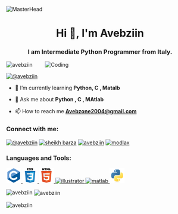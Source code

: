 ![MasterHead](https://1.bp.blogspot.com/-7A4WynwLsMw/XbBpCXG8fHI/AAAAAAAAMt4/uOa1bpLskYgrwGbllhSu2SDj_Mig8SXJQCLcBGAsYHQ/s1600/2000_600px.gif)
<h1 align="center">Hi 👋, I'm Avebziin</h1>
<h3 align="center">I am Intermediate Python Programmer from Italy.</h3>
<img align="right" alt="Coding" width="400" src="https://www.pinterest.com/pin/ciudad-futurista--601160250270667206/">


<p align="left"> <img src="https://komarev.com/ghpvc/?username=avebziin&label=Profile%20views&color=0e75b6&style=flat" alt="avebziin" /> </p>

<p align="left"> <a href="https://twitter.com/@avebziin" target="blank"><img src="https://img.shields.io/twitter/follow/@avebziin?logo=twitter&style=for-the-badge" alt="@avebziin" /></a> </p>

- 🌱 I’m currently learning **Python, C , Matalb**

- 💬 Ask me about **Python , C , MAtlab**

- 📫 How to reach me **Avebzone2004@gmail.com**

<h3 align="left">Connect with me:</h3>
<p align="left">
<a href="https://twitter.com/@avebziin" target="blank"><img align="center" src="https://raw.githubusercontent.com/rahuldkjain/github-profile-readme-generator/master/src/images/icons/Social/twitter.svg" alt="@avebziin" height="30" width="40" /></a>
<a href="https://fb.com/sheikh barza" target="blank"><img align="center" src="https://raw.githubusercontent.com/rahuldkjain/github-profile-readme-generator/master/src/images/icons/Social/facebook.svg" alt="sheikh barza" height="30" width="40" /></a>
<a href="https://instagram.com/avebziin" target="blank"><img align="center" src="https://raw.githubusercontent.com/rahuldkjain/github-profile-readme-generator/master/src/images/icons/Social/instagram.svg" alt="avebziin" height="30" width="40" /></a>
<a href="https://www.youtube.com/c/modlax" target="blank"><img align="center" src="https://raw.githubusercontent.com/rahuldkjain/github-profile-readme-generator/master/src/images/icons/Social/youtube.svg" alt="modlax" height="30" width="40" /></a>
</p>

<h3 align="left">Languages and Tools:</h3>
<p align="left"> <a href="https://www.cprogramming.com/" target="_blank" rel="noreferrer"> <img src="https://raw.githubusercontent.com/devicons/devicon/master/icons/c/c-original.svg" alt="c" width="40" height="40"/> </a> <a href="https://www.w3schools.com/css/" target="_blank" rel="noreferrer"> <img src="https://raw.githubusercontent.com/devicons/devicon/master/icons/css3/css3-original-wordmark.svg" alt="css3" width="40" height="40"/> </a> <a href="https://www.w3.org/html/" target="_blank" rel="noreferrer"> <img src="https://raw.githubusercontent.com/devicons/devicon/master/icons/html5/html5-original-wordmark.svg" alt="html5" width="40" height="40"/> </a> <a href="https://www.adobe.com/in/products/illustrator.html" target="_blank" rel="noreferrer"> <img src="https://www.vectorlogo.zone/logos/adobe_illustrator/adobe_illustrator-icon.svg" alt="illustrator" width="40" height="40"/> </a> <a href="https://www.mathworks.com/" target="_blank" rel="noreferrer"> <img src="https://upload.wikimedia.org/wikipedia/commons/2/21/Matlab_Logo.png" alt="matlab" width="40" height="40"/> </a> <a href="https://www.python.org" target="_blank" rel="noreferrer"> <img src="https://raw.githubusercontent.com/devicons/devicon/master/icons/python/python-original.svg" alt="python" width="40" height="40"/> </a> </p>

<p><img align="left" src="https://github-readme-stats.vercel.app/api/top-langs?username=avebziin&show_icons=true&locale=en&layout=compact" alt="avebziin" /></p>

<p>&nbsp;<img align="center" src="https://github-readme-stats.vercel.app/api?username=avebziin&show_icons=true&locale=en" alt="avebziin" /></p>

<p><img align="center" src="https://github-readme-streak-stats.herokuapp.com/?user=avebziin&" alt="avebziin" /></p>

